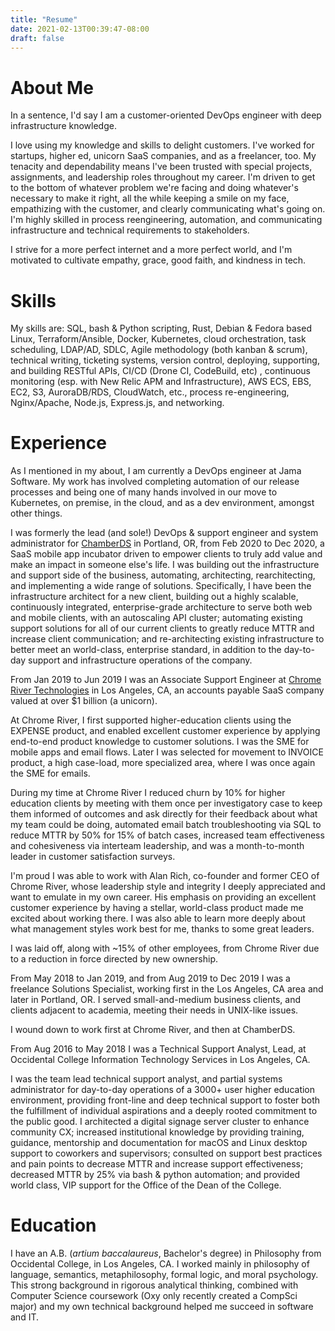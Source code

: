 ```yaml
---
title: "Resume"
date: 2021-02-13T00:39:47-08:00
draft: false
---
```

# About Me
In a sentence, I'd say I am a customer-oriented DevOps engineer with deep infrastructure knowledge.

I love using my knowledge and skills to delight customers. I've worked for startups, higher ed, unicorn SaaS companies, and as a freelancer, too. My tenacity and dependability means I've been trusted with special projects, assignments, and leadership roles throughout my career. I'm driven to get to the bottom of whatever problem we're facing and doing whatever's necessary to make it right, all the while keeping a smile on my face, empathizing with the customer, and clearly communicating what's going on.  I'm highly skilled in process reengineering, automation, and communicating infrastructure and technical requirements to stakeholders.

I strive for a more perfect internet and a more perfect world, and I'm motivated to cultivate empathy, grace, good faith, and kindness in tech.

# Skills

My skills are: SQL, bash & Python scripting, Rust, Debian & Fedora based Linux, Terraform/Ansible, Docker, Kubernetes, cloud orchestration, task scheduling, LDAP/AD, SDLC, Agile methodology (both kanban & scrum), technical writing, ticketing systems, version control, deploying, supporting, and building RESTful APIs, CI/CD (Drone CI, CodeBuild, etc) , continuous monitoring (esp. with New Relic APM and Infrastructure), AWS ECS, EBS, EC2, S3, AuroraDB/RDS, CloudWatch, etc., process re-engineering, Nginx/Apache, Node.js, Express.js, and networking.

# Experience

As I mentioned in my about, I am currently a DevOps engineer at Jama Software. My work has involved completing automation of our release processes and being one of many hands involved in our move to Kubernetes, on premise, in the cloud, and as a dev environment, amongst other things.

I was formerly the lead (and sole!) DevOps & support engineer and system administrator for [ChamberDS](http://www.chamberds.com) in Portland, OR, from Feb 2020 to Dec 2020, a SaaS mobile app incubator driven to empower clients to truly add value and make an impact in someone else's life. I was building out the infrastructure and support side of the business, automating, architecting, rearchitecting, and implementing a wide range of solutions. Specifically, I have been the infrastructure architect for a new client, building out a highly scalable, continuously integrated, enterprise-grade architecture to serve both web and mobile clients, with an autoscaling API cluster; automating existing support solutions for all of our current clients to greatly reduce MTTR and increase client communication; and re-architecting existing infrastructure to better meet an world-class, enterprise standard, in addition to the day-to-day support and infrastructure operations of the company.

From Jan 2019 to Jun 2019 I was an Associate Support Engineer at [Chrome River Technologies](https://www.chromeriver.com) in Los Angeles, CA, an accounts payable SaaS company valued at over $1 billion (a unicorn).

At Chrome River, I first supported higher-education clients using the EXPENSE product, and enabled excellent customer experience by applying end-to-end product knowledge to customer solutions. I was the SME for mobile apps and email flows. Later I was selected for movement to INVOICE product, a high case-load, more specialized area, where I was once again the SME for emails.

During my time at Chrome River I reduced churn by 10% for higher education clients by meeting with them once per investigatory case to keep them informed of outcomes and ask directly for their feedback about what my team could be doing,  automated email batch troubleshooting via SQL to reduce MTTR by 50% for 15% of batch cases, increased team effectiveness and cohesiveness via interteam leadership, and was a month-to-month leader in customer satisfaction surveys.

I'm proud I was able to work with Alan Rich, co-founder and former CEO of Chrome River, whose leadership style and integrity I deeply appreciated and want to emulate in my own career. His emphasis on providing an excellent customer experience by having a stellar, world-class product made me excited about working there. I was also able to learn more deeply about what management styles work best for me, thanks to some great leaders.

I was laid off, along with ~15% of other employees, from Chrome River due to a reduction in force directed by new ownership.

From May 2018 to Jan 2019, and from Aug 2019 to Dec 2019 I was a freelance Solutions Specialist, working first in the Los Angeles, CA area and later in Portland, OR. I served small-and-medium business clients, and clients adjacent to academia, meeting their needs in UNIX-like issues.

I wound down to work first at Chrome River, and then at ChamberDS.

From Aug 2016 to May 2018 I was a Technical Support Analyst, Lead, at Occidental College Information Technology Services in Los Angeles, CA.

I was the team lead technical support analyst, and partial systems administrator for day-to-day operations of a 3000+ user higher education environment, providing front-line and deep technical support to foster both the fulfillment of individual aspirations and a deeply rooted commitment to the public good. I architected a digital signage server cluster to enhance community CX; increased institutional knowledge by providing training, guidance, mentorship and documentation for macOS and Linux desktop support to coworkers and supervisors; consulted on support best practices and pain points to decrease MTTR and increase support effectiveness; decreased MTTR by 25% via bash & python automation; and provided world class, VIP support for the Office of the Dean of the College.

# Education

I have an A.B. (_artium baccalaureus_, Bachelor's degree) in Philosophy from Occidental College, in Los Angeles, CA. I worked mainly in philosophy of language, semantics, metaphilosophy, formal logic, and moral psychology. This strong background in rigorous analytical thinking, combined with Computer Science coursework (Oxy only recently created a CompSci major) and my own technical background helped me succeed in software and IT.
